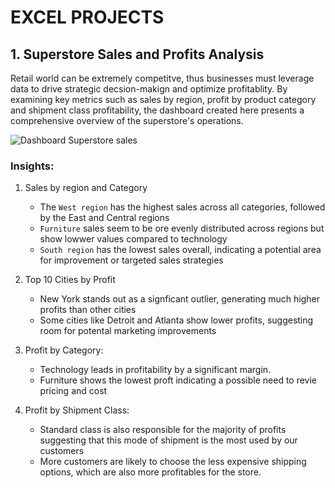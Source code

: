 # EXCEL PROJECTS

## 1. Superstore Sales and Profits Analysis
Retail world can be extremely competitve, thus businesses must leverage data to drive strategic decsion-makign and optimize profitablity. By examining key metrics such as sales by region, profit by product category and shipment class profitability, the dashboard created here presents a comprehensive overview of the superstore's operations. 

![Dashboard Superstore sales](https://github.com/user-attachments/assets/c05892df-8577-4be4-92cd-96b8c7d7da00)

### Insights:
1. Sales by region and Category
   
   - The ```West region``` has the highest sales across all categories, followed by the East and Central regions
   - ```Furniture``` sales seem to be ore evenly distributed across regions but show lowwer values compared to technology
   - ```South region``` has the lowest sales overall, indicating a potential area for improvement or targeted sales strategies
2. Top 10 Cities by Profit

   - New York stands out as a signficant outlier, generating much higher profits than other cities
   - Some cities like Detroit and Atlanta show lower profits, suggesting room for potental marketing improvements
3. Profit by Category:

   - Technology leads in profitability by a significant margin.
   - Furniture shows the lowest proft indicating a possible need to revie pricing and cost
4. Profit by Shipment Class:

   - Standard class is also responsible for the majority of profits suggesting that this mode of shipment is the most used by our customers
   - More customers are likely to choose the less expensive shipping options, which are also more profitables for the store. 
